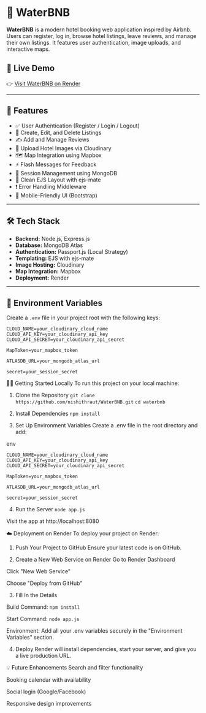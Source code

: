 # 🌊 WaterBNB

**WaterBNB** is a modern hotel booking web application inspired by Airbnb. Users can register, log in, browse hotel listings, leave reviews, and manage their own listings. It features user authentication, image uploads, and interactive maps.

## 🚀 Live Demo

👉 [Visit WaterBNB on Render](https://waterbnb-j6kk.onrender.com)

---

## 📸 Features

- ✅ User Authentication (Register / Login / Logout)
- 🏨 Create, Edit, and Delete Listings
- ✍️ Add and Manage Reviews
- 📸 Upload Hotel Images via Cloudinary
- 🗺️ Map Integration using Mapbox
- ⚡ Flash Messages for Feedback
- 🧠 Session Management using MongoDB
- 🧱 Clean EJS Layout with ejs-mate
- ❗ Error Handling Middleware
- 📱 Mobile-Friendly UI (Bootstrap)

---

## 🛠️ Tech Stack

- **Backend:** Node.js, Express.js
- **Database:** MongoDB Atlas
- **Authentication:** Passport.js (Local Strategy)
- **Templating:** EJS with ejs-mate
- **Image Hosting:** Cloudinary
- **Map Integration:** Mapbox
- **Deployment:** Render

---

## 🔐 Environment Variables

Create a `.env` file in your project root with the following keys:

```env
CLOUD_NAME=your_cloudinary_cloud_name
CLOUD_API_KEY=your_cloudinary_api_key
CLOUD_API_SECRET=your_cloudinary_api_secret

MapToken=your_mapbox_token

ATLASDB_URL=your_mongodb_atlas_url

secret=your_session_secret
```
🧑‍💻 Getting Started Locally
To run this project on your local machine:

1. Clone the Repository
```git clone https://github.com/nishithraut/WaterBNB.git```
```cd waterbnb```

3. Install Dependencies
```npm install```

5. Set Up Environment Variables
Create a .env file in the root directory and add:

env
```
CLOUD_NAME=your_cloudinary_cloud_name
CLOUD_API_KEY=your_cloudinary_api_key
CLOUD_API_SECRET=your_cloudinary_api_secret

MapToken=your_mapbox_token

ATLASDB_URL=your_mongodb_atlas_url

secret=your_session_secret
```


4. Run the Server
```node app.js```

Visit the app at http://localhost:8080




☁️ Deployment on Render
To deploy your project on Render:

1. Push Your Project to GitHub
Ensure your latest code is on GitHub.

2. Create a New Web Service on Render
Go to Render Dashboard

Click "New Web Service"

Choose "Deploy from GitHub"

3. Fill In the Details
   
Build Command:
```npm install```

Start Command:
```node app.js```

Environment:
Add all your .env variables securely in the "Environment Variables" section.

4. Deploy
Render will install dependencies, start your server, and give you a live production URL.

💡 Future Enhancements
Search and filter functionality

Booking calendar with availability

Social login (Google/Facebook)

Responsive design improvements


